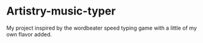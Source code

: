 # Artistry-music-typer
My project inspired by the wordbeater speed typing game with a little of my own flavor added.
